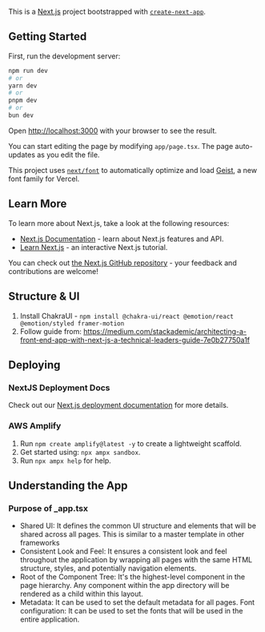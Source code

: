 This is a [Next.js](https://nextjs.org) project bootstrapped with [`create-next-app`](https://nextjs.org/docs/app/api-reference/cli/create-next-app).

## Getting Started

First, run the development server:

```bash
npm run dev
# or
yarn dev
# or
pnpm dev
# or
bun dev
```

Open [http://localhost:3000](http://localhost:3000) with your browser to see the result.

You can start editing the page by modifying `app/page.tsx`. The page auto-updates as you edit the file.

This project uses [`next/font`](https://nextjs.org/docs/app/building-your-application/optimizing/fonts) to automatically optimize and load [Geist](https://vercel.com/font), a new font family for Vercel.

## Learn More
To learn more about Next.js, take a look at the following resources:

- [Next.js Documentation](https://nextjs.org/docs) - learn about Next.js features and API.
- [Learn Next.js](https://nextjs.org/learn) - an interactive Next.js tutorial.

You can check out [the Next.js GitHub repository](https://github.com/vercel/next.js) - your feedback and contributions are welcome!

## Structure & UI
1. Install ChakraUI - `npm install @chakra-ui/react @emotion/react @emotion/styled framer-motion`
2. Follow guide from: https://medium.com/stackademic/architecting-a-front-end-app-with-next-js-a-technical-leaders-guide-7e0b27750a1f

## Deploying
### NextJS Deployment Docs
Check out our [Next.js deployment documentation](https://nextjs.org/docs/app/building-your-application/deploying) for more details.

### AWS Amplify
1. Run `npm create amplify@latest -y` to create a lightweight scaffold.
2. Get started using: `npx ampx sandbox`.
3. Run `npx ampx help` for help.

## Understanding the App
### Purpose of _app.tsx
* Shared UI: It defines the common UI structure and elements that will be shared across all pages. This is similar to a master template in other frameworks
* Consistent Look and Feel: It ensures a consistent look and feel throughout the application by wrapping all pages with the same HTML structure, styles, and potentially navigation elements.
* Root of the Component Tree: It's the highest-level component in the page hierarchy. Any component within the app directory will be rendered as a child within this layout.
* Metadata: It can be used to set the default metadata for all pages.
Font configuration: It can be used to set the fonts that will be used in the entire application.